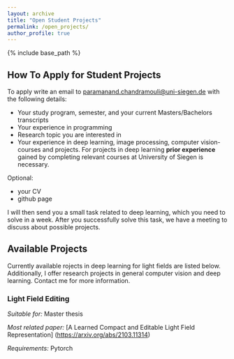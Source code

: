 ```yaml
---
layout: archive
title: "Open Student Projects"
permalink: /open_projects/
author_profile: true
---
```


{% include base_path %}

## How To Apply for Student Projects

To apply write an email to paramanand.chandramouli@uni-siegen.de with the following details:
- Your study program, semester, and your current Masters/Bachelors transcripts
- Your experience in programming
- Research topic you are interested in
- Your experience in deep learning, image processing, computer vision- courses and projects.
  For projects in deep learning **prior experience** gained by completing relevant courses at University of Siegen is necessary.

Optional:
- your CV
- github page

I will then send you a small task related to deep learning, which you need to solve in a week. After you successfully solve this task, we have a meeting to discuss  about possible projects.


## Available Projects
Currently available rojects in deep learning for light fields are listed below.
Additionally, I offer research projects in general computer vision and deep learning. 
Contact me for more information.

### Light Field Editing
*Suitable for:* Master thesis

*Most related paper:* [A Learned Compact and Editable Light Field Representation] (https://arxiv.org/abs/2103.11314)

*Requirements:* Pytorch

